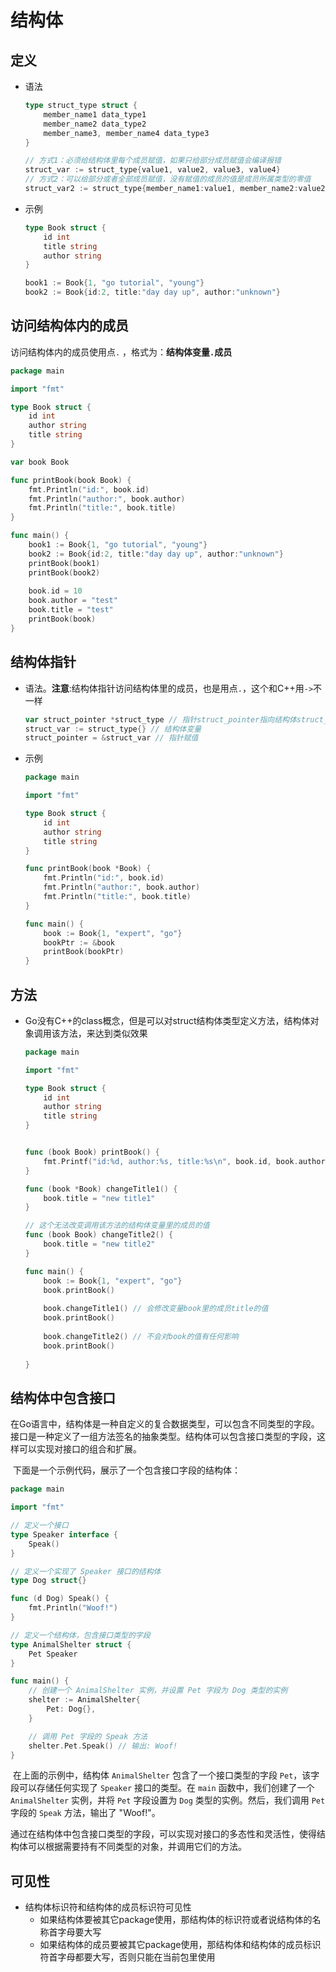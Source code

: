 # 结构体

## 定义

* 语法

  ```go
  type struct_type struct {
      member_name1 data_type1
      member_name2 data_type2
      member_name3, member_name4 data_type3
  }
  
  // 方式1：必须给结构体里每个成员赋值，如果只给部分成员赋值会编译报错
  struct_var := struct_type{value1, value2, value3, value4}
  // 方式2：可以给部分或者全部成员赋值，没有赋值的成员的值是成员所属类型的零值
  struct_var2 := struct_type{member_name1:value1, member_name2:value2}
  ```

  

* 示例

  ```go
  type Book struct {
      id int
      title string
      author string
  }
  
  book1 := Book{1, "go tutorial", "young"}
  book2 := Book{id:2, title:"day day up", author:"unknown"}
  ```

  

## 访问结构体内的成员

访问结构体内的成员使用点`.`   ，格式为：**结构体变量`.`成员**

```go
package main

import "fmt"

type Book struct {
    id int
    author string
    title string
}

var book Book

func printBook(book Book) {
    fmt.Println("id:", book.id)
    fmt.Println("author:", book.author)
    fmt.Println("title:", book.title)
}

func main() {
    book1 := Book{1, "go tutorial", "young"}
    book2 := Book{id:2, title:"day day up", author:"unknown"}
    printBook(book1)
    printBook(book2)
    
    book.id = 10
    book.author = "test"
    book.title = "test"
    printBook(book)
}
```



## 结构体指针

* 语法。**注意**:结构体指针访问结构体里的成员，也是用点`.`，这个和C++用`->`不一样

  ```go
  var struct_pointer *struct_type // 指针struct_pointer指向结构体struct_type
  struct_var := struct_type{} // 结构体变量
  struct_pointer = &struct_var // 指针赋值
  ```

  

* 示例

  ```go
  package main
  
  import "fmt"
  
  type Book struct {
      id int
      author string
      title string
  }
  
  func printBook(book *Book) {
      fmt.Println("id:", book.id)
      fmt.Println("author:", book.author)
      fmt.Println("title:", book.title)
  }
  
  func main() {
      book := Book{1, "expert", "go"}
      bookPtr := &book
      printBook(bookPtr)
  }
  ```

  

## 方法

* Go没有C++的class概念，但是可以对struct结构体类型定义方法，结构体对象调用该方法，来达到类似效果

  ```go
  package main
  
  import "fmt"
  
  type Book struct {
      id int
      author string
      title string
  }
  
  
  func (book Book) printBook() {
      fmt.Printf("id:%d, author:%s, title:%s\n", book.id, book.author, book.title)
  }
  
  func (book *Book) changeTitle1() {
      book.title = "new title1"
  }
  
  // 这个无法改变调用该方法的结构体变量里的成员的值
  func (book Book) changeTitle2() {
      book.title = "new title2"
  }
  
  func main() {
      book := Book{1, "expert", "go"}
      book.printBook()
      
      book.changeTitle1() // 会修改变量book里的成员title的值
      book.printBook()
      
      book.changeTitle2() // 不会对book的值有任何影响
      book.printBook()
      
  }
  ```

## 结构体中包含接口

​	在Go语言中，结构体是一种自定义的复合数据类型，可以包含不同类型的字段。接口是一种定义了一组方法签名的抽象类型。结构体可以包含接口类型的字段，这样可以实现对接口的组合和扩展。

​	下面是一个示例代码，展示了一个包含接口字段的结构体：

```go
package main

import "fmt"

// 定义一个接口
type Speaker interface {
	Speak()
}

// 定义一个实现了 Speaker 接口的结构体
type Dog struct{}

func (d Dog) Speak() {
	fmt.Println("Woof!")
}

// 定义一个结构体，包含接口类型的字段
type AnimalShelter struct {
	Pet Speaker
}

func main() {
	// 创建一个 AnimalShelter 实例，并设置 Pet 字段为 Dog 类型的实例
	shelter := AnimalShelter{
		Pet: Dog{},
	}

	// 调用 Pet 字段的 Speak 方法
	shelter.Pet.Speak() // 输出: Woof!
}

```

​	在上面的示例中，结构体 `AnimalShelter` 包含了一个接口类型的字段 `Pet`，该字段可以存储任何实现了 `Speaker` 接口的类型。在 `main` 函数中，我们创建了一个 `AnimalShelter` 实例，并将 `Pet` 字段设置为 `Dog` 类型的实例。然后，我们调用 `Pet` 字段的 `Speak` 方法，输出了 "Woof!"。

​	通过在结构体中包含接口类型的字段，可以实现对接口的多态性和灵活性，使得结构体可以根据需要持有不同类型的对象，并调用它们的方法。



## 可见性

* 结构体标识符和结构体的成员标识符可见性
  * 如果结构体要被其它package使用，那结构体的标识符或者说结构体的名称首字母要大写
  * 如果结构体的成员要被其它package使用，那结构体和结构体的成员标识符首字母都要大写，否则只能在当前包里使用
